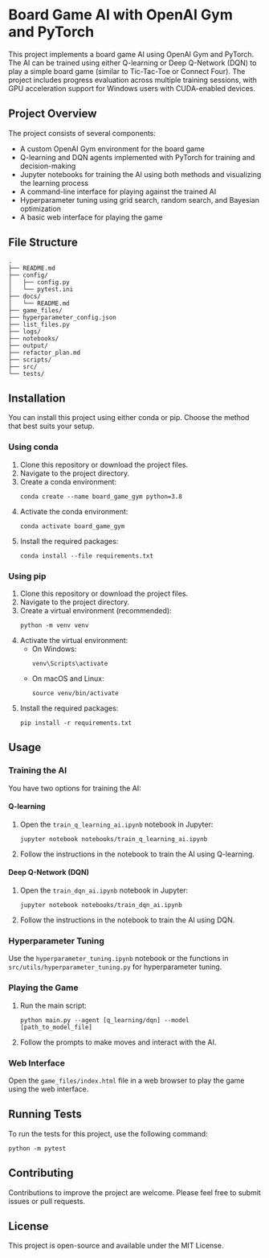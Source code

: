 # Board Game AI with OpenAI Gym and PyTorch

This project implements a board game AI using OpenAI Gym and PyTorch. The AI can be trained using either Q-learning or Deep Q-Network (DQN) to play a simple board game (similar to Tic-Tac-Toe or Connect Four). The project includes progress evaluation across multiple training sessions, with GPU acceleration support for Windows users with CUDA-enabled devices.

## Project Overview

The project consists of several components:
- A custom OpenAI Gym environment for the board game
- Q-learning and DQN agents implemented with PyTorch for training and decision-making
- Jupyter notebooks for training the AI using both methods and visualizing the learning process
- A command-line interface for playing against the trained AI
- Hyperparameter tuning using grid search, random search, and Bayesian optimization
- A basic web interface for playing the game

## File Structure

```
.
├── README.md
├── config/
│   ├── config.py
│   └── pytest.ini
├── docs/
│   └── README.md
├── game_files/
├── hyperparameter_config.json
├── list_files.py
├── logs/
├── notebooks/
├── output/
├── refactor_plan.md
├── scripts/
├── src/
└── tests/
```

## Installation

You can install this project using either conda or pip. Choose the method that best suits your setup.

### Using conda

1. Clone this repository or download the project files.
2. Navigate to the project directory.
3. Create a conda environment:
   ```
   conda create --name board_game_gym python=3.8
   ```
4. Activate the conda environment:
   ```
   conda activate board_game_gym
   ```
5. Install the required packages:
   ```
   conda install --file requirements.txt
   ```

### Using pip

1. Clone this repository or download the project files.
2. Navigate to the project directory.
3. Create a virtual environment (recommended):
   ```
   python -m venv venv
   ```
4. Activate the virtual environment:
   - On Windows:
     ```
     venv\Scripts\activate
     ```
   - On macOS and Linux:
     ```
     source venv/bin/activate
     ```
5. Install the required packages:
   ```
   pip install -r requirements.txt
   ```

## Usage

### Training the AI

You have two options for training the AI:

#### Q-learning

1. Open the `train_q_learning_ai.ipynb` notebook in Jupyter:
   ```
   jupyter notebook notebooks/train_q_learning_ai.ipynb
   ```
2. Follow the instructions in the notebook to train the AI using Q-learning.

#### Deep Q-Network (DQN)

1. Open the `train_dqn_ai.ipynb` notebook in Jupyter:
   ```
   jupyter notebook notebooks/train_dqn_ai.ipynb
   ```
2. Follow the instructions in the notebook to train the AI using DQN.

### Hyperparameter Tuning

Use the `hyperparameter_tuning.ipynb` notebook or the functions in `src/utils/hyperparameter_tuning.py` for hyperparameter tuning.

### Playing the Game

1. Run the main script:
   ```
   python main.py --agent [q_learning/dqn] --model [path_to_model_file]
   ```
2. Follow the prompts to make moves and interact with the AI.

### Web Interface

Open the `game_files/index.html` file in a web browser to play the game using the web interface.

## Running Tests

To run the tests for this project, use the following command:

```
python -m pytest
```

## Contributing

Contributions to improve the project are welcome. Please feel free to submit issues or pull requests.

## License

This project is open-source and available under the MIT License.
